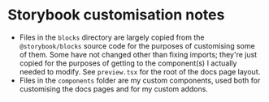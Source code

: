 # Storybook customisation notes

- Files in the `blocks` directory are largely copied from the `@storybook/blocks` source code for the purposes of
  customising some of them. Some have not changed other than fixing imports; they're just copied for the purposes of
  getting to the component(s) I actually needed to modify. See `preview.tsx` for the root of the docs page layout.
- Files in the `components` folder are my custom components, used both for customising the docs pages and for my custom
  addons. 
